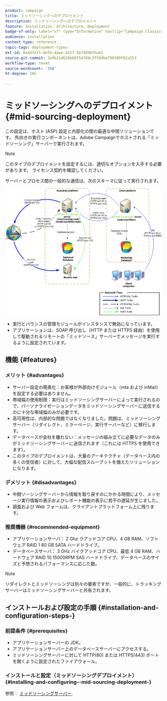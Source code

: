 ```yaml
---
product: campaign
title: ミッドソーシングへのデプロイメント
description: ミッドソーシングへのデプロイメント
feature: Installation, Architecture, Deployment
badge-v7-only: label="v7" type="Informative" tooltip="Campaign Classicv7 にのみ適用"
audience: installation
content-type: reference
topic-tags: deployment-types-
exl-id: 8a4d7ef1-de5b-4aee-a527-1b74d987ba61
source-git-commit: 3a9b21d626b60754789c3f594ba798309f62a553
workflow-type: tm+mt
source-wordcount: '358'
ht-degree: 16%

---
```


# ミッドソーシングへのデプロイメント{#mid-sourcing-deployment}



この設定は、ホスト (ASP) 設定と内部化の間の最適な中間ソリューションです。 外向きの実行コンポーネントは、Adobe Campaignでホストされる「ミッドソーシング」サーバーで実行されます。

>[!NOTE]
>
>このタイプのデプロイメントを設定するには、適切なオプションを入手する必要があります。 ライセンス契約を確認してください。

サーバーとプロセス間の一般的な通信は、次のスキーマに従って実行されます。

![](assets/s_ncs_install_midsourcing.png)

* 実行とバウンスの管理モジュールがインスタンスで無効になっています。
* アプリケーションは、SOAP 呼び出し（HTTP または HTTPS 経由）を使用して駆動されるリモートの「ミッドソース」サーバーでメッセージを実行するように設定されています。

## 機能 {#features}

### メリット {#advantages}

* サーバー設定の簡素化：お客様が外部向けモジュール（mta および inMail）を設定する必要はありません。
* 帯域幅の使用制限：実行はミッドソーシングサーバーによって実行されるので、パーソナライゼーションデータをミッドソーシングサーバーに送信するのに十分な帯域幅のみが必要です。
* 高可用性は、内部的な問題ではなくなりました。問題は、ミッドソーシングサーバー（リダイレクト、ミラーページ、実行サーバーなど）に移行します。
* データベースが会社を離れない：メッセージの組み立てに必要なデータのみがミッドソーシングサーバーに送信されます（これには HTTPS を使用できます）。
* このタイプのデプロイメントは、大量のアーキテクチャ（データベース内の多くの受信者）に対して、大幅な配信スループットを備えたソリューションになります。

### デメリット {#disadvantages}

* 中間ソーシングサーバーから情報を取り戻すのにかかる時間により、メッセージ実行情報の表示およびレポート機能の表示に若干の遅延が生じました。
* 調査および Web フォームは、クライアントプラットフォーム上に残ります。

### 推奨機器 {#recommended-equipment}

* アプリケーションサーバ： 2 Ghz クアッドコア CPU、4 GB RAM、ソフトウェア RAID 1 80 GB SATA ハードドライブ。
* データベースサーバ： 3 GHz バイクアッドコア CPU、最低 4 GB RAM、ハードウェア RAID 10 15000RPM SAS ハードドライブ、データベースのサイズと予想されるパフォーマンスに応じた数。

>[!NOTE]
>
>リダイレクトとミッドソーシングは別々の要素ですが、一般的に、トラッキングサーバーはミッドソーシングサーバーと共有されます。

## インストールおよび設定の手順 {#installation-and-configuration-steps-}

### 前提条件 {#prerequisites}

* アプリケーションサーバーの JDK。
* アプリケーションサーバー上のデータベースサーバーにアクセスする。
* ミッドソーシングサーバーに対して HTTP(80) または HTTPS(443) ポートを開くように設定されたファイアウォール。

### インストールと設定（ミッドソーシングデプロイメント） {#installing-and-configuring--mid-sourcing-deployment-}

参照： [ミッドソーシングサーバー](../../installation/using/mid-sourcing-server.md).

